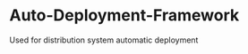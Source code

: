 Auto-Deployment-Framework
=========================

Used for distribution system automatic deployment
